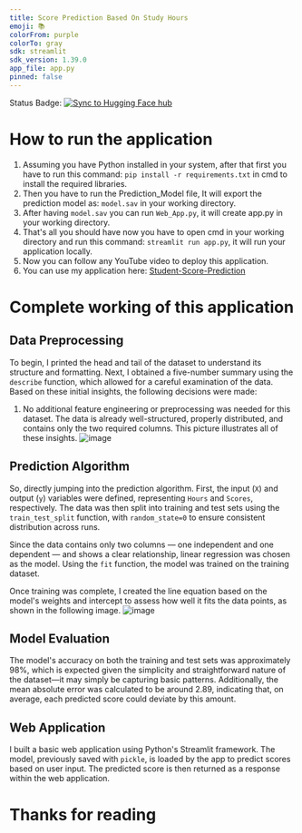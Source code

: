 ```yaml
---
title: Score Prediction Based On Study Hours
emoji: 📚
colorFrom: purple
colorTo: gray
sdk: streamlit
sdk_version: 1.39.0
app_file: app.py
pinned: false
---
```


Status Badge: [![Sync to Hugging Face hub](https://github.com/Ahmad-Baseer/Score-Prediction-Based-on-Study-Hours/actions/workflows/main.yml/badge.svg)](https://github.com/Ahmad-Baseer/Score-Prediction-Based-on-Study-Hours/actions/workflows/main.yml/)

# How to run the application

1. Assuming you have Python installed in your system, after that first you have to run this command: ```pip install -r requirements.txt``` in cmd to install the required libraries.
2. Then you have to run the Prediction_Model file, It will export the prediction model as: ```model.sav```  in your working directory.
3. After having ```model.sav``` you can run ```Web_App.py```, it will create app.py in your working directory.
4. That's all you should have now you have to open cmd in your working directory and run this command: ```streamlit run app.py```, it will run your application locally.
5. Now you can follow any YouTube video to deploy this application.
6. You can use my application here: [Student-Score-Prediction](https://huggingface.co/spaces/AhmadHashim/Score-Prediction-Based-on-Study-Hours)

# Complete working of this application
## Data Preprocessing
To begin, I printed the head and tail of the dataset to understand its structure and formatting. Next, I obtained a five-number summary using the ```describe``` function, which allowed for a careful examination of the data. Based on these initial insights, the following decisions were made:
1. No additional feature engineering or preprocessing was needed for this dataset. The data is already well-structured, properly distributed, and contains only the two required columns. This picture illustrates all of these insights.
![image](https://github.com/user-attachments/assets/8273eb1d-48e0-4359-8fde-7cc16efdac35)

## Prediction Algorithm
So, directly jumping into the prediction algorithm. First, the input (```X```) and output (```y```) variables were defined, representing ```Hours``` and ```Scores```, respectively. The data was then split into training and test sets using the ```train_test_split``` function, with `random_state=0` to ensure consistent distribution across runs.

Since the data contains only two columns — one independent and one dependent — and shows a clear relationship, linear regression was chosen as the model. Using the ```fit``` function, the model was trained on the training dataset.

Once training was complete, I created the line equation based on the model's weights and intercept to assess how well it fits the data points, as shown in the following image.
![image](https://github.com/user-attachments/assets/a66e07f2-2a96-4062-87da-24bbe3927ee9)

## Model Evaluation
The model's accuracy on both the training and test sets was approximately 98%, which is expected given the simplicity and straightforward nature of the dataset—it may simply be capturing basic patterns. Additionally, the mean absolute error was calculated to be around 2.89, indicating that, on average, each predicted score could deviate by this amount.

## Web Application
I built a basic web application using Python's Streamlit framework. The model, previously saved with ```pickle```, is loaded by the app to predict scores based on user input. The predicted score is then returned as a response within the web application.

# Thanks for reading
